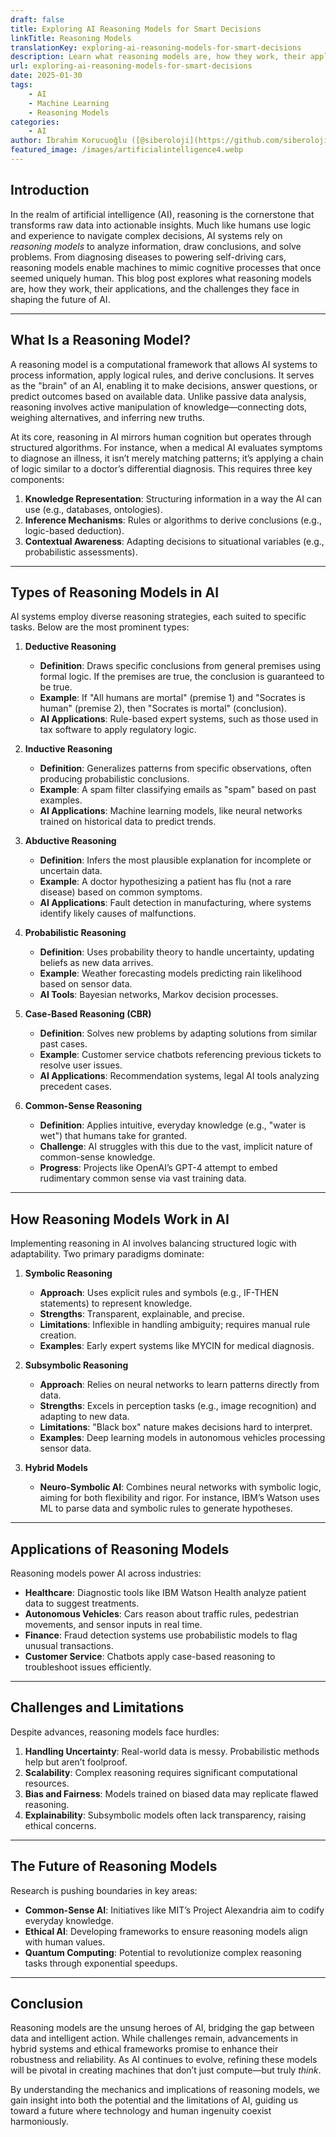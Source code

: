 ```yaml
---
draft: false
title: Exploring AI Reasoning Models for Smart Decisions
linkTitle: Reasoning Models
translationKey: exploring-ai-reasoning-models-for-smart-decisions
description: Learn what reasoning models are, how they work, their applications, and the challenges they face in shaping the future of AI.
url: exploring-ai-reasoning-models-for-smart-decisions
date: 2025-01-30
tags:
    - AI
    - Machine Learning
    - Reasoning Models
categories:
    - AI
author: İbrahim Korucuoğlu ([@siberoloji](https://github.com/siberoloji))
featured_image: /images/artificialintelligence4.webp
---
```


## Introduction

In the realm of artificial intelligence (AI), reasoning is the cornerstone that transforms raw data into actionable insights. Much like humans use logic and experience to navigate complex decisions, AI systems rely on *reasoning models* to analyze information, draw conclusions, and solve problems. From diagnosing diseases to powering self-driving cars, reasoning models enable machines to mimic cognitive processes that once seemed uniquely human. This blog post explores what reasoning models are, how they work, their applications, and the challenges they face in shaping the future of AI.

---

## **What Is a Reasoning Model?**  

A reasoning model is a computational framework that allows AI systems to process information, apply logical rules, and derive conclusions. It serves as the "brain" of an AI, enabling it to make decisions, answer questions, or predict outcomes based on available data. Unlike passive data analysis, reasoning involves active manipulation of knowledge—connecting dots, weighing alternatives, and inferring new truths.  

At its core, reasoning in AI mirrors human cognition but operates through structured algorithms. For instance, when a medical AI evaluates symptoms to diagnose an illness, it isn’t merely matching patterns; it’s applying a chain of logic similar to a doctor’s differential diagnosis. This requires three key components:  

1. **Knowledge Representation**: Structuring information in a way the AI can use (e.g., databases, ontologies).  
2. **Inference Mechanisms**: Rules or algorithms to derive conclusions (e.g., logic-based deduction).  
3. **Contextual Awareness**: Adapting decisions to situational variables (e.g., probabilistic assessments).  

---

## **Types of Reasoning Models in AI**  

AI systems employ diverse reasoning strategies, each suited to specific tasks. Below are the most prominent types:  

1. **Deductive Reasoning**  
   - **Definition**: Draws specific conclusions from general premises using formal logic. If the premises are true, the conclusion is guaranteed to be true.  
   - **Example**: If "All humans are mortal" (premise 1) and "Socrates is human" (premise 2), then "Socrates is mortal" (conclusion).  
   - **AI Applications**: Rule-based expert systems, such as those used in tax software to apply regulatory logic.  

2. **Inductive Reasoning**  
   - **Definition**: Generalizes patterns from specific observations, often producing probabilistic conclusions.  
   - **Example**: A spam filter classifying emails as "spam" based on past examples.  
   - **AI Applications**: Machine learning models, like neural networks trained on historical data to predict trends.  

3. **Abductive Reasoning**  
   - **Definition**: Infers the most plausible explanation for incomplete or uncertain data.  
   - **Example**: A doctor hypothesizing a patient has flu (not a rare disease) based on common symptoms.  
   - **AI Applications**: Fault detection in manufacturing, where systems identify likely causes of malfunctions.  

4. **Probabilistic Reasoning**  
   - **Definition**: Uses probability theory to handle uncertainty, updating beliefs as new data arrives.  
   - **Example**: Weather forecasting models predicting rain likelihood based on sensor data.  
   - **AI Tools**: Bayesian networks, Markov decision processes.  

5. **Case-Based Reasoning (CBR)**  
   - **Definition**: Solves new problems by adapting solutions from similar past cases.  
   - **Example**: Customer service chatbots referencing previous tickets to resolve user issues.  
   - **AI Applications**: Recommendation systems, legal AI tools analyzing precedent cases.  

6. **Common-Sense Reasoning**  
   - **Definition**: Applies intuitive, everyday knowledge (e.g., "water is wet") that humans take for granted.  
   - **Challenge**: AI struggles with this due to the vast, implicit nature of common-sense knowledge.  
   - **Progress**: Projects like OpenAI’s GPT-4 attempt to embed rudimentary common sense via vast training data.  

---

## **How Reasoning Models Work in AI**  

Implementing reasoning in AI involves balancing structured logic with adaptability. Two primary paradigms dominate:  

1. **Symbolic Reasoning**  
   - **Approach**: Uses explicit rules and symbols (e.g., IF-THEN statements) to represent knowledge.  
   - **Strengths**: Transparent, explainable, and precise.  
   - **Limitations**: Inflexible in handling ambiguity; requires manual rule creation.  
   - **Examples**: Early expert systems like MYCIN for medical diagnosis.  

2. **Subsymbolic Reasoning**  
   - **Approach**: Relies on neural networks to learn patterns directly from data.  
   - **Strengths**: Excels in perception tasks (e.g., image recognition) and adapting to new data.  
   - **Limitations**: "Black box" nature makes decisions hard to interpret.  
   - **Examples**: Deep learning models in autonomous vehicles processing sensor data.  

3. **Hybrid Models**  
   - **Neuro-Symbolic AI**: Combines neural networks with symbolic logic, aiming for both flexibility and rigor. For instance, IBM’s Watson uses ML to parse data and symbolic rules to generate hypotheses.  

---

## **Applications of Reasoning Models**  

Reasoning models power AI across industries:  

- **Healthcare**: Diagnostic tools like IBM Watson Health analyze patient data to suggest treatments.  
- **Autonomous Vehicles**: Cars reason about traffic rules, pedestrian movements, and sensor inputs in real time.  
- **Finance**: Fraud detection systems use probabilistic models to flag unusual transactions.  
- **Customer Service**: Chatbots apply case-based reasoning to troubleshoot issues efficiently.  

---

## **Challenges and Limitations**  
Despite advances, reasoning models face hurdles:  

1. **Handling Uncertainty**: Real-world data is messy. Probabilistic methods help but aren’t foolproof.  
2. **Scalability**: Complex reasoning requires significant computational resources.  
3. **Bias and Fairness**: Models trained on biased data may replicate flawed reasoning.  
4. **Explainability**: Subsymbolic models often lack transparency, raising ethical concerns.  

---

## **The Future of Reasoning Models**  
Research is pushing boundaries in key areas:  

- **Common-Sense AI**: Initiatives like MIT’s Project Alexandria aim to codify everyday knowledge.  
- **Ethical AI**: Developing frameworks to ensure reasoning models align with human values.  
- **Quantum Computing**: Potential to revolutionize complex reasoning tasks through exponential speedups.  

---

## **Conclusion**  
Reasoning models are the unsung heroes of AI, bridging the gap between data and intelligent action. While challenges remain, advancements in hybrid systems and ethical frameworks promise to enhance their robustness and reliability. As AI continues to evolve, refining these models will be pivotal in creating machines that don’t just compute—but truly *think*.  

By understanding the mechanics and implications of reasoning models, we gain insight into both the potential and the limitations of AI, guiding us toward a future where technology and human ingenuity coexist harmoniously.
